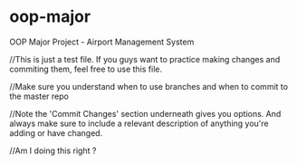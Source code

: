 # oop-major
OOP Major Project - Airport Management System

//This is just a test file. If you guys want to practice making changes and commiting them, feel free to use this file.

//Make sure you understand when to use branches and when to commit to the master repo

//Note the 'Commit Changes' section underneath gives you options. And always make sure to include a relevant description of anything you're adding or have changed.

//Am I doing this right ?
